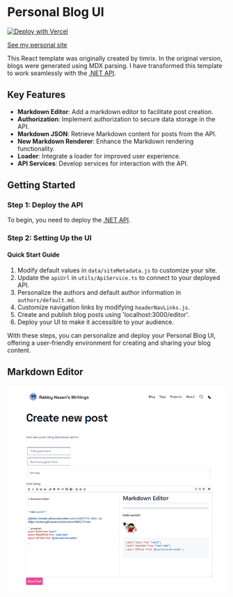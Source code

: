 # Personal Blog UI

[![Deploy with Vercel](https://vercel.com/button)](https://vercel.com/new/clone?repository-url=https%3A%2F%2Fgithub.com%2Frabbyalone%2Fmyblog)

[See my personal site](https://blog.rabbyhasan.com.bd/)

This React template was originally created by timrix. In the original version, blogs were generated using MDX parsing. I have transformed this template to work seamlessly with the [.NET API](https://github.com/rabbyalone/PersonalBlogAPI).

## Key Features

- **Markdown Editor**: Add a markdown editor to facilitate post creation.
- **Authorization**: Implement authorization to secure data storage in the API.
- **Markdown JSON**: Retrieve Markdown content for posts from the API.
- **New Markdown Renderer**: Enhance the Markdown rendering functionality.
- **Loader**: Integrate a loader for improved user experience.
- **API Services**: Develop services for interaction with the API.

## Getting Started

### Step 1: Deploy the API

To begin, you need to deploy the [.NET API](https://github.com/rabbyalone/PersonalBlogAPI).

### Step 2: Setting Up the UI

#### Quick Start Guide

1. Modify default values in `data/siteMetadata.js` to customize your site.
2. Update the `apiUrl` in `utils/ApiService.ts` to connect to your deployed API.
3. Personalize the authors and default author information in `authors/default.md`.
4. Customize navigation links by modifying `headerNavLinks.js`.
5. Create and publish blog posts using 'localhost:3000/editor'.
6. Deploy your UI to make it accessible to your audience.

With these steps, you can personalize and deploy your Personal Blog UI, offering a user-friendly environment for creating and sharing your blog content.

## Markdown Editor

![Markdown Editor](https://raw.githubusercontent.com/rabbyalone/myblog/main/public/readme/post-editor.png)
